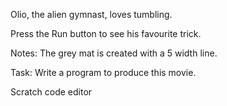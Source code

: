Olio, the alien gymnast, loves tumbling.

Press the Run button to see his favourite trick.

Notes:
The grey mat is created with a 5 width line.

Task:
Write a program to produce this movie.



Scratch code editor
